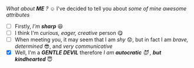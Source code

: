 _What about **ME** ?_ :relaxed:
I've decided to tell you about *some of mine awesome attributes*
- [ ] Firstly, _I'm **sharp**_ :laughing:
- [ ] I think I'm *curious, eager, creative* person :yum:
- [ ] When meeting you, it may seem that I am *shy* :worried:, but in fact I am *brave, determined* :sunglasses:, and _very communicative_
- [x] Well, I'm a _**GENTLE DEVIL**_ therefore _I am **autocratic** :smiling_imp: , **but kindhearted**_ :innocent:
